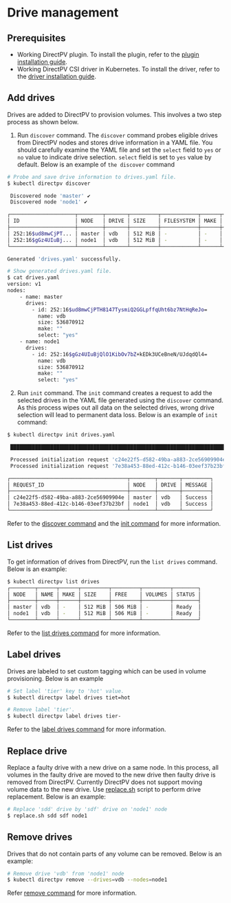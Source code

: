 # Drive management

## Prerequisites
* Working DirectPV plugin. To install the plugin, refer to the [plugin installation guide](./installation.md#directpv-plugin-installation).
* Working DirectPV CSI driver in Kubernetes. To install the driver, refer to the [driver installation guide](./installation.md#directpv-csi-driver-installation).

## Add drives
Drives are added to DirectPV to provision volumes. This involves a two step process as shown below.

1. Run `discover` command.
The `discover` command probes eligible drives from DirectPV nodes and stores drive information in a YAML file. You should carefully examine the YAML file and set the `select` field to `yes` or `no` value to indicate drive selection. `select` field is set to `yes` value by default. Below is an example of `the discover` command
```sh
# Probe and save drive information to drives.yaml file.
$ kubectl directpv discover

 Discovered node 'master' ✔
 Discovered node 'node1' ✔

┌─────────────────────┬────────┬───────┬─────────┬────────────┬──────┬───────────┬─────────────┐
│ ID                  │ NODE   │ DRIVE │ SIZE    │ FILESYSTEM │ MAKE │ AVAILABLE │ DESCRIPTION │
├─────────────────────┼────────┼───────┼─────────┼────────────┼──────┼───────────┼─────────────┤
│ 252:16$ud8mwCjPT... │ master │ vdb   │ 512 MiB │ -          │ -    │ YES       │ -           │
│ 252:16$gGz4UIuBj... │ node1  │ vdb   │ 512 MiB │ -          │ -    │ YES       │ -           │
└─────────────────────┴────────┴───────┴─────────┴────────────┴──────┴───────────┴─────────────┘

Generated 'drives.yaml' successfully.

# Show generated drives.yaml file.
$ cat drives.yaml
version: v1
nodes:
    - name: master
      drives:
        - id: 252:16$ud8mwCjPTH8147TysmiQ2GGLpffqUht6bz7NtHqReJo=
          name: vdb
          size: 536870912
          make: ""
          select: "yes"
    - name: node1
      drives:
        - id: 252:16$gGz4UIuBjQlO1KibOv7bZ+kEDk3UCeBneN/UJdqdQl4=
          name: vdb
          size: 536870912
          make: ""
          select: "yes"

```

2. Run `init` command.
The `init` command creates a request to add the selected drives in the YAML file generated using the `discover` command. As this process wipes out all data on the selected drives, wrong drive selection will lead to permanent data loss. Below is an example of `init` command:

```sh
$ kubectl directpv init drives.yaml

 ███████████████████████████████████████████████████████████████████████████ 100%

 Processed initialization request 'c24e22f5-d582-49ba-a883-2ce56909904e' for node 'master' ✔
 Processed initialization request '7e38a453-88ed-412c-b146-03eef37b23bf' for node 'node1' ✔

┌──────────────────────────────────────┬────────┬───────┬─────────┐
│ REQUEST_ID                           │ NODE   │ DRIVE │ MESSAGE │
├──────────────────────────────────────┼────────┼───────┼─────────┤
│ c24e22f5-d582-49ba-a883-2ce56909904e │ master │ vdb   │ Success │
│ 7e38a453-88ed-412c-b146-03eef37b23bf │ node1  │ vdb   │ Success │
└──────────────────────────────────────┴────────┴───────┴─────────┘
```

Refer to the [discover command](./command-reference.md#discover-command) and the [init command](./command-reference.md#init-command) for more information.

## List drives
To get information of drives from DirectPV, run the `list drives` command. Below is an example:

```sh
$ kubectl directpv list drives
┌────────┬──────┬──────┬─────────┬─────────┬─────────┬────────┐
│ NODE   │ NAME │ MAKE │ SIZE    │ FREE    │ VOLUMES │ STATUS │
├────────┼──────┼──────┼─────────┼─────────┼─────────┼────────┤
│ master │ vdb  │ -    │ 512 MiB │ 506 MiB │ -       │ Ready  │
│ node1  │ vdb  │ -    │ 512 MiB │ 506 MiB │ -       │ Ready  │
└────────┴──────┴──────┴─────────┴─────────┴─────────┴────────┘
```

Refer to the [list drives command](./command-reference.md#drives-command) for more information.

## Label drives
Drives are labeled to set custom tagging which can be used in volume provisioning. Below is an example
```sh
# Set label 'tier' key to 'hot' value.
$ kubectl directpv label drives tiet=hot

# Remove label 'tier'.
$ kubectl directpv label drives tier-
```

Refer to the [label drives command](./command-reference.md#drives-command-1) for more information.

## Replace drive
Replace a faulty drive with a new drive on a same node. In this process, all volumes in the faulty drive are moved to the new drive then faulty drive is removed from DirectPV. Currently DirectPV does not support moving volume data to the new drive. Use [replace.sh](./tools/replace.sh) script to perform drive replacement. Below is an example:
```sh
# Replace 'sdd' drive by 'sdf' drive on 'node1' node
$ replace.sh sdd sdf node1
```

## Remove drives
Drives that do not contain parts of any volume can be removed. Below is an example:
```sh
# Remove drive 'vdb' from 'node1' node
$ kubectl directpv remove --drives=vdb --nodes=node1
```

Refer [remove command](./command-reference.md#remove-command) for more information.
